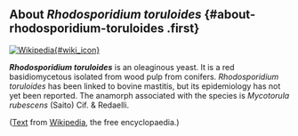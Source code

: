 About *Rhodosporidium toruloides* {#about-rhodosporidium-toruloides .first}
---------------------------------

[![Wikipedia](/img/wikipedia_logo_v2_en.png){#wiki_icon}](http://en.wikipedia.org/wiki/Rhodosporidium_toruloides)

***Rhodosporidium toruloides*** is an oleaginous yeast. It is a red
basidiomycetous isolated from wood pulp from conifers. *Rhodosporidium
toruloides* has been linked to bovine mastitis, but its epidemiology has
not yet been reported. The anamorph associated with the species is
*Mycotorula rubescens* (Saito) Cif. & Redaelli.

([Text](http://en.wikipedia.org/wiki/Rhodosporidium_toruloides) from
[Wikipedia](http://en.wikipedia.org/), the free encyclopaedia.)
